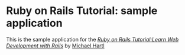 # Ruby on Rails Tutorial: sample application

This is the sample application for the
[*Ruby on Rails Tutorial:Learn Web Development with Rails*](http://www.railstutorial.org)
by [Michael Hartl](http://www.michaelhartl.com)
